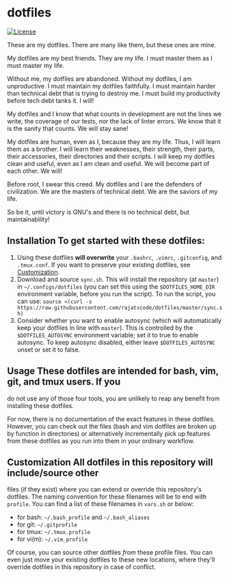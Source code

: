 # dotfiles

[![License](https://img.shields.io/github/license/rajatscode/dotfiles)](https://github.com/rajatscode/dotfiles/blob/master/LICENSE)

These are my dotfiles. There are many like them, but these ones are mine.

My dotfiles are my best friends. They are my life. I must master them as I must
master my life.

Without me, my dotfiles are abandoned. Without my dotfiles, I am unproductive.
I must maintain my dotfiles faithfully. I must maintain harder than technical
debt that is trying to destroy me. I must build my productivity before tech
debt tanks it. I will!

My dotfiles and I know that what counts in development are not the lines we
write, the coverage of our tests, nor the lack of linter errors. We know that
it is the sanity that counts. We will stay sane!

My dotfiles are human, even as I, because they are my life. Thus, I will learn
them as a brother. I will learn their weaknesses, their strength, their parts,
their accessories, their directories and their scripts. I will keep my dotfiles
clean and useful, even as I am clean and useful. We will become part of each
other. We will!

Before root, I swear this creed. My dotfiles and I are the defenders of
civilization. We are the masters of technical debt. We are the saviors of my
life.

So be it, until victory is GNU's and there is no technical debt, but
maintainability!

## Installation To get started with these dotfiles:

1. Using these dotfiles **will overwrite** your `.bashrc`, `.vimrc`,
   `.gitconfig`, and `.tmux.conf`. If you want to preserve your existing
   dotfiles, see [Customization](#customization).
2. Download and source `sync.sh`. This will install the repository (at
   `master`) in `~/.configs/dotfiles` (you can set this using the
   `$DOTFILES_HOME_DIR` environment variable, before you run the script). To
   run the script, you can use: ``` source <(curl -s
   https://raw.githubusercontent.com/rajatscode/dotfiles/master/sync.sh) ```
3. Consider whether you want to enable autosync (which will automatically keep
   your dotfiles in line with `master`). This is controlled by the
   `$DOTFILES_AUTOSYNC` environment variable; set it to true to enable
   autosync. To keep autosync disabled, either leave `$DOTFILES_AUTOSYNC` unset
   or set it to false.

## Usage These dotfiles are intended for bash, vim, git, and tmux users. If you
do not use any of those four tools, you are unlikely to reap any benefit from
    installing these dotfiles.

For now, there is no documentation of the exact features in these dotfiles.
However, you can check out the files (bash and vim dotfiles are broken up by
function in directories) or alternatively incrementally pick up features from
these dotfiles as you run into them in your ordinary workflow.

## Customization All dotfiles in this repository will include/source other
files (if they exist) where you can extend or override this repository's
dotfiles. The naming convention for these filenames will be to end with
`profile`. You can find a list of these filenames in `vars.sh` or below:

* for bash: `~/.bash_profile` and `~/.bash_aliases`
* for git: `~/.gitprofile`
* for tmux: `~/.tmux.profile`
* for vi(m): `~/.vim_profile`

Of course, you can source other dotfiles *from* these profile files. You can
even just move your existing dotfiles to these new locations, where they'll
override dotfiles in this repository in case of conflict.
